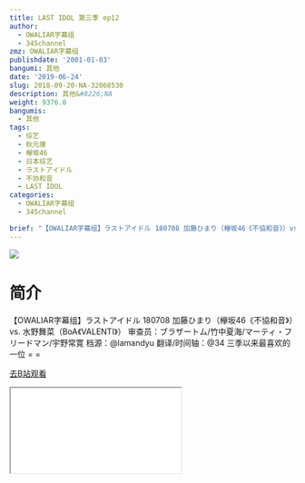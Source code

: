 ```yaml
---
title: LAST IDOL 第三季 ep12
author:
  - OWALIAR字幕组
  - 345channel
zmz: OWALIAR字幕组
publishdate: '2001-01-03'
bangumi: 其他
date: '2019-06-24'
slug: 2018-09-20-NA-32068530
description: 其他&#8226;NA
weight: 9376.0
bangumis:
  - 其他
tags:
  - 综艺
  - 秋元康
  - 欅坂46
  - 日本综艺
  - ラストアイドル
  - 不协和音
  - LAST IDOL
categories:
  - OWALIAR字幕组
  - 345channel

brief: "【OWALIAR字幕组】ラストアイドル 180708 加藤ひまり（欅坂46《不協和音》）vs. 水野舞菜（BoA《VALENTI》） 审查员：ブラザートム/竹中夏海/マーティ・フリードマン/宇野常寛 档源：@lamandyu 翻译/时间轴：@34 三季以来最喜欢的一位 = ="
---
```

![](https://raw.githubusercontent.com/tcgriffith/owaraisite/master/static/tmpimg/2cba537e661e4fa8267eacee72fd3ab67400c272.jpg.480.jpg)
# 简介  
【OWALIAR字幕组】ラストアイドル 180708
加藤ひまり（欅坂46《不協和音》）vs. 水野舞菜（BoA《VALENTI》）
审查员：ブラザートム/竹中夏海/マーティ・フリードマン/宇野常寛
档源：@lamandyu
翻译/时间轴：@34
三季以来最喜欢的一位 = =  

[去B站观看](https://www.bilibili.com/video/av32068530/)
<div class ="resp-container"><iframe class="testiframe" src="//player.bilibili.com/player.html?aid=32068530"", scrolling="no", allowfullscreen="true" > </iframe></div> 
